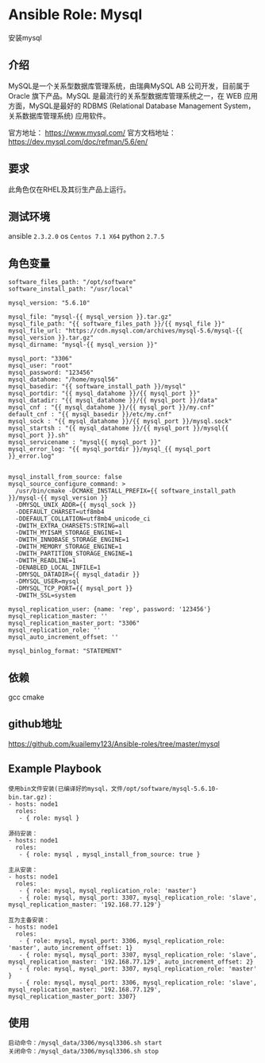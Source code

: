 # Ansible Role: Mysql

安装mysql

## 介绍
MySQL是一个关系型数据库管理系统，由瑞典MySQL AB 公司开发，目前属于 Oracle 旗下产品。MySQL 是最流行的关系型数据库管理系统之一，在 WEB 应用方面，MySQL是最好的 RDBMS (Relational Database Management System，关系数据库管理系统) 应用软件。


官方地址： https://www.mysql.com/
官方文档地址：https://dev.mysql.com/doc/refman/5.6/en/

## 要求

此角色仅在RHEL及其衍生产品上运行。

## 测试环境

ansible `2.3.2.0`
os `Centos 7.1 X64`
python `2.7.5`

## 角色变量
	software_files_path: "/opt/software"
	software_install_path: "/usr/local"

	mysql_version: "5.6.10"

	mysql_file: "mysql-{{ mysql_version }}.tar.gz"
	mysql_file_path: "{{ software_files_path }}/{{ mysql_file }}"
	mysql_file_url: "https://cdn.mysql.com/archives/mysql-5.6/mysql-{{ mysql_version }}.tar.gz"
	mysql_dirname: "mysql-{{ mysql_version }}"

	mysql_port: "3306"
	mysql_user: "root"
	mysql_password: "123456"
	mysql_datahome: "/home/mysql56"
	mysql_basedir: "{{ software_install_path }}/mysql"
	mysql_portdir: "{{ mysql_datahome }}/{{ mysql_port }}"
	mysql_datadir: "{{ mysql_datahome }}/{{ mysql_port }}/data"
	mysql_cnf : "{{ mysql_datahome }}/{{ mysql_port }}/my.cnf"
	default_cnf : "{{ mysql_basedir }}/etc/my.cnf"
	mysql_sock : "{{ mysql_datahome }}/{{ mysql_port }}/mysql.sock"
	mysql_startsh : "{{ mysql_datahome }}/{{ mysql_port }}/mysql{{ mysql_port }}.sh"
	mysql_servicename : "mysql{{ mysql_port }}"
	mysql_error_log: "{{ mysql_portdir }}/mysql_{{ mysql_port }}_error.log"


	mysql_install_from_source: false
	mysql_source_configure_command: >
	  /usr/bin/cmake -DCMAKE_INSTALL_PREFIX={{ software_install_path }}/mysql-{{ mysql_version }}
	  -DMYSQL_UNIX_ADDR={{ mysql_sock }}
	  -DDEFAULT_CHARSET=utf8mb4
	  -DDEFAULT_COLLATION=utf8mb4_unicode_ci
	  -DWITH_EXTRA_CHARSETS:STRING=all
	  -DWITH_MYISAM_STORAGE_ENGINE=1
	  -DWITH_INNOBASE_STORAGE_ENGINE=1
	  -DWITH_MEMORY_STORAGE_ENGINE=1
	  -DWITH_PARTITION_STORAGE_ENGINE=1
	  -DWITH_READLINE=1
	  -DENABLED_LOCAL_INFILE=1
	  -DMYSQL_DATADIR={{ mysql_datadir }}
	  -DMYSQL_USER=mysql
	  -DMYSQL_TCP_PORT={{ mysql_port }}
	  -DWITH_SSL=system
			
	mysql_replication_user: {name: 'rep', password: '123456'}
	mysql_replication_master: ''
	mysql_replication_master_port: "3306"
	mysql_replication_role: ''
	mysql_auto_increment_offset: ''

	mysql_binlog_format: "STATEMENT"
	

## 依赖

gcc cmake

## github地址
https://github.com/kuailemy123/Ansible-roles/tree/master/mysql

## Example Playbook

	使用bin文件安装(已编译好的mysql，文件/opt/software/mysql-5.6.10-bin.tar.gz)：
	- hosts: node1
	  roles:
	   - { role: mysql }

	源码安装：
	- hosts: node1
      roles:
       - { role: mysql , mysql_install_from_source: true }

	主从安装：
	- hosts: node1
      roles:
       - { role: mysql, mysql_replication_role: 'master'}
       - { role: mysql, mysql_port: 3307, mysql_replication_role: 'slave', mysql_replication_master: '192.168.77.129'}
    
	互为主备安装：
	- hosts: node1
	  roles:
	   - { role: mysql, mysql_port: 3306, mysql_replication_role: 'master', auto_increment_offset: 1}
	   - { role: mysql, mysql_port: 3307, mysql_replication_role: 'slave', mysql_replication_master: '192.168.77.129', auto_increment_offset: 2}
	   - { role: mysql, mysql_port: 3307, mysql_replication_role: 'master' }
	   - { role: mysql, mysql_port: 3306, mysql_replication_role: 'slave', mysql_replication_master: '192.168.77.129', mysql_replication_master_port: 3307}


## 使用

	启动命令：/mysql_data/3306/mysql3306.sh start
	关闭命令：/mysql_data/3306/mysql3306.sh stop
